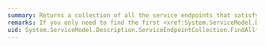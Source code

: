```yaml
---
summary: Returns a collection of all the service endpoints that satisfy specific criteria.
remarks: If you only need to find the first <xref:System.ServiceModel.Description.ServiceEndpoint> that satisfies the specified criteria, use one of the <xref:System.ServiceModel.Description.ServiceEndpointCollection.Find%2A> methods instead.
uid: System.ServiceModel.Description.ServiceEndpointCollection.FindAll*
---
```

